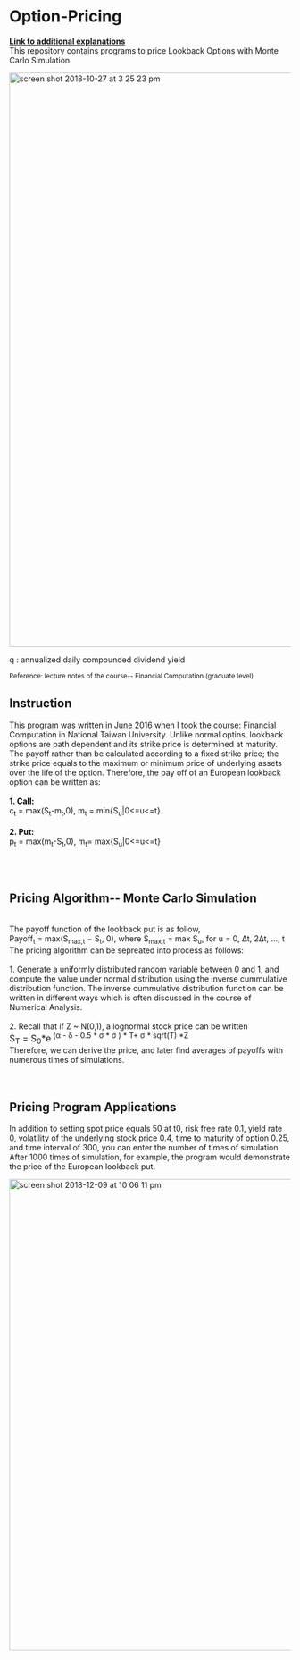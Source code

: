 # Option-Pricing
<a href="https://yipeichan.github.io"><b>Link to additional explanations</b></a>
<br>
This repository contains programs to price Lookback Options with Monte Carlo Simulation<br>

<img width="1028" alt="screen shot 2018-10-27 at 3 25 23 pm" src="https://user-images.githubusercontent.com/24948460/47600998-97689680-d9fc-11e8-9015-bf8a6077b6c9.png">


q : annualized daily compounded dividend yield <br>

<small><foot> Reference: lecture notes of the course-- Financial Computation (graduate level)  </foot></small>


## Instruction
This program was written in June 2016 when I took the course: Financial Computation in National Taiwan University. Unlike normal optins, lookback options are path dependent and its strike price is determined at maturity. The payoff rather than be calculated according to a fixed strike price; the strike price equals to the maximum or minimum price of underlying assets over the life of the option. Therefore, the pay off of an European lookback option can be written as:<br><br> 
<font color="black"><b>1. Call: </b><br></font>
c<sub>t</sub> = max(S<sub>t</sub>-m<sub>t</sub>,0), m<sub>t</sub> = min{S<sub>u</sub>|0<=u<=t}
<br><br>
<font color="black"><b>2. Put: </b><br></font>
p<sub>t</sub> = max(m<sub>t</sub>-S<sub>t</sub>,0), m<sub>t</sub>= max{S<sub>u</sub>|0<=u<=t}

<br><br>

## Pricing Algorithm-- Monte Carlo Simulation
<div class="f">
<br>
The payoff function of the lookback put is as follow, <br>
Payoff<sub>t</sub> = max(S<sub>max,t</sub> − S<sub>t</sub>, 0), where S<sub>max,t</sub> = max S<sub>u</sub>, for u = 0, ∆t, 2∆t, ..., t
<br>
The pricing algorithm can be sepreated into process as follows:<br>
<br>
1. Generate a uniformly distributed random variable between 0 and 1, and compute the value under normal distribution using the inverse cummulative distribution function. The inverse cummulative distribution function can be written in different ways which is often discussed in the course of Numerical Analysis.</div>
<br>
<div class="f">
2. Recall that if Z ~ N(0,1), a lognormal stock price can be written <br>
<font size="3%">S<sub>T</sub> = S<sub>0</sub>*e<sup> (&alpha; - &delta; - 0.5 * &sigma; * &sigma; ) * T+ &sigma; * sqrt(T) *Z </sup> <br></font>
Therefore, we can derive the price, and later find averages of payoffs with numerous times of simulations.</div>
<br><br>

## Pricing Program Applications
In addition to setting spot price equals 50 at t0, risk free rate 0.1, yield rate 0, volatility of the underlying stock price  0.4, time to maturity of option 0.25, and time interval of 300, you can enter the number of times of simulation. After 1000 times of simulation, for example, the program would demonstrate the price of the European lookback put.<br>

<img width="844" alt="screen shot 2018-12-09 at 10 06 11 pm" src="https://user-images.githubusercontent.com/24948460/49698542-41446100-fc00-11e8-967f-a777ddab0b1a.png">



